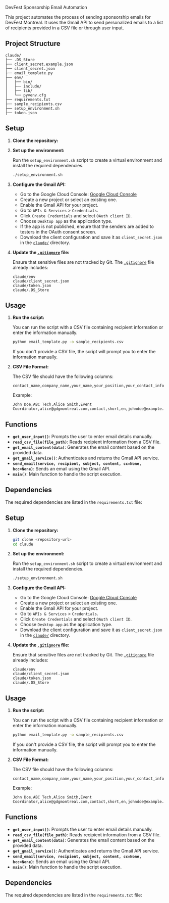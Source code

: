  DevFest Sponsorship Email Automation

This project automates the process of sending sponsorship emails for DevFest Montreal. It uses the Gmail API to send personalized emails to a list of recipients provided in a CSV file or through user input.

## Project Structure
```
claude/
├── .DS_Store
├── client_secret.example.json
├── client_secret.json
├── email_template.py
├── env/
│   ├── bin/
│   ├── include/
│   ├── lib/
│   └── pyvenv.cfg
├── requirements.txt
├── sample_recipients.csv
├── setup_environment.sh
├── token.json
```


## Setup

1. **Clone the repository:**


    <!-- 
    TODO: Add repository URL
    ```sh
    git clone <repository-url>
    cd claude
    ``` 
    -->

2. **Set up the environment:**

    Run the `setup_environment.sh` script to create a virtual environment and install the required dependencies.

    ```sh
    ./setup_environment.sh
    ```

3. **Configure the Gmail API:**

    - Go to the Google Cloud Console: [Google Cloud Console](https://console.cloud.google.com/)
    - Create a new project or select an existing one.
    - Enable the Gmail API for your project.
    - Go to `APIs & Services` > `Credentials`.
    - Click `Create Credentials` and select `OAuth client ID`.
    - Choose `Desktop app` as the application type.
    <!-- if the app is not published ensure that the senders are added to testers  -->
    - If the app is not published, ensure that the senders are added to testers in the OAuth consent screen.
    - Download the client configuration and save it as `client_secret.json` in the [`claude/`](command:_github.copilot.openRelativePath?%5B%7B%22scheme%22%3A%22file%22%2C%22authority%22%3A%22%22%2C%22path%22%3A%22%2FUsers%2Flenzpaul%2Fdev%2Ftemp%2Fflutter_mtl_email_template%2Fclaude%2F%22%2C%22query%22%3A%22%22%2C%22fragment%22%3A%22%22%7D%5D "/Users/lenzpaul/dev/temp/flutter_mtl_email_template/claude/") directory.

4. **Update the [`.gitignore`](command:_github.copilot.openRelativePath?%5B%7B%22scheme%22%3A%22file%22%2C%22authority%22%3A%22%22%2C%22path%22%3A%22%2FUsers%2Flenzpaul%2Fdev%2Ftemp%2Fflutter_mtl_email_template%2F.gitignore%22%2C%22query%22%3A%22%22%2C%22fragment%22%3A%22%22%7D%5D "/Users/lenzpaul/dev/temp/flutter_mtl_email_template/.gitignore") file:**

    Ensure that sensitive files are not tracked by Git. The [`.gitignore`](command:_github.copilot.openRelativePath?%5B%7B%22scheme%22%3A%22file%22%2C%22authority%22%3A%22%22%2C%22path%22%3A%22%2FUsers%2Flenzpaul%2Fdev%2Ftemp%2Fflutter_mtl_email_template%2F.gitignore%22%2C%22query%22%3A%22%22%2C%22fragment%22%3A%22%22%7D%5D "/Users/lenzpaul/dev/temp/flutter_mtl_email_template/.gitignore") file already includes:

    ```
    claude/env
    claude/client_secret.json
    claude/token.json
    claude/.DS_Store
    ```

## Usage

1. **Run the script:**

    You can run the script with a CSV file containing recipient information or enter the information manually.

    ```sh
    python email_template.py -o sample_recipients.csv
    ```

    If you don't provide a CSV file, the script will prompt you to enter the information manually.

2. **CSV File Format:**

    The CSV file should have the following columns:

    ```csv
    contact_name,company_name,your_name,your_position,your_contact_info,address_to,text_form,language,recipient_email
    ```

    Example:

    ```csv
    John Doe,ABC Tech,Alice Smith,Event Coordinator,alice@gdgmontreal.com,contact,short,en,johndoe@example.com
    ```

## Functions

- **`get_user_input()`**: Prompts the user to enter email details manually.
- **`read_csv_file(file_path)`**: Reads recipient information from a CSV file.
- **`get_email_content(data)`**: Generates the email content based on the provided data.
- **`get_gmail_service()`**: Authenticates and returns the Gmail API service.
- **`send_email(service, recipient, subject, content, cc=None, bcc=None)`**: Sends an email using the Gmail API.
- **`main()`**: Main function to handle the script execution.

## Dependencies

The required dependencies are listed in the `requirements.txt` file:

## Setup

1. **Clone the repository:**

    ```sh
    git clone <repository-url>
    cd claude
    ```

2. **Set up the environment:**

    Run the `setup_environment.sh` script to create a virtual environment and install the required dependencies.

    ```sh
    ./setup_environment.sh
    ```

3. **Configure the Gmail API:**

    - Go to the Google Cloud Console: [Google Cloud Console](https://console.cloud.google.com/)
    - Create a new project or select an existing one.
    - Enable the Gmail API for your project.
    - Go to `APIs & Services` > `Credentials`.
    - Click `Create Credentials` and select `OAuth client ID`.
    - Choose `Desktop app` as the application type.
    - Download the client configuration and save it as `client_secret.json` in the [`claude/`](command:_github.copilot.openRelativePath?%5B%7B%22scheme%22%3A%22file%22%2C%22authority%22%3A%22%22%2C%22path%22%3A%22%2FUsers%2Flenzpaul%2Fdev%2Ftemp%2Fflutter_mtl_email_template%2Fclaude%2F%22%2C%22query%22%3A%22%22%2C%22fragment%22%3A%22%22%7D%5D "/Users/lenzpaul/dev/temp/flutter_mtl_email_template/claude/") directory.

4. **Update the [`.gitignore`](command:_github.copilot.openRelativePath?%5B%7B%22scheme%22%3A%22file%22%2C%22authority%22%3A%22%22%2C%22path%22%3A%22%2FUsers%2Flenzpaul%2Fdev%2Ftemp%2Fflutter_mtl_email_template%2F.gitignore%22%2C%22query%22%3A%22%22%2C%22fragment%22%3A%22%22%7D%5D "/Users/lenzpaul/dev/temp/flutter_mtl_email_template/.gitignore") file:**

    Ensure that sensitive files are not tracked by Git. The [`.gitignore`](command:_github.copilot.openRelativePath?%5B%7B%22scheme%22%3A%22file%22%2C%22authority%22%3A%22%22%2C%22path%22%3A%22%2FUsers%2Flenzpaul%2Fdev%2Ftemp%2Fflutter_mtl_email_template%2F.gitignore%22%2C%22query%22%3A%22%22%2C%22fragment%22%3A%22%22%7D%5D "/Users/lenzpaul/dev/temp/flutter_mtl_email_template/.gitignore") file already includes:

    ```
    claude/env
    claude/client_secret.json
    claude/token.json
    claude/.DS_Store
    ```

## Usage

1. **Run the script:**

    You can run the script with a CSV file containing recipient information or enter the information manually.

    ```sh
    python email_template.py -o sample_recipients.csv
    ```

    If you don't provide a CSV file, the script will prompt you to enter the information manually.

2. **CSV File Format:**

    The CSV file should have the following columns:

    ```csv
    contact_name,company_name,your_name,your_position,your_contact_info,address_to,text_form,language,recipient_email
    ```

    Example:

    ```csv
    John Doe,ABC Tech,Alice Smith,Event Coordinator,alice@gdgmontreal.com,contact,short,en,johndoe@example.com
    ```

## Functions

- **`get_user_input()`**: Prompts the user to enter email details manually.
- **`read_csv_file(file_path)`**: Reads recipient information from a CSV file.
- **`get_email_content(data)`**: Generates the email content based on the provided data.
- **`get_gmail_service()`**: Authenticates and returns the Gmail API service.
- **`send_email(service, recipient, subject, content, cc=None, bcc=None)`**: Sends an email using the Gmail API.
- **`main()`**: Main function to handle the script execution.

## Dependencies

The required dependencies are listed in the `requirements.txt` file:
